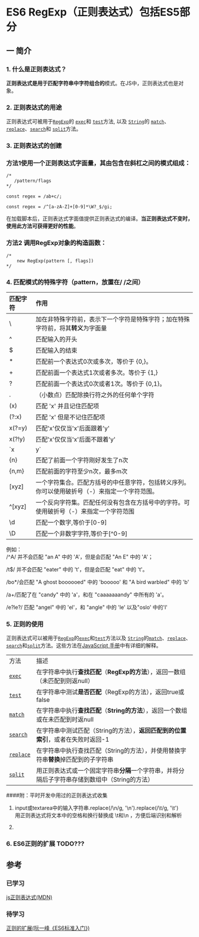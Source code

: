 # ES6 RegExp（正则表达式）包括ES5部分

## 一 简介

### 1. 什么是正则表达式？

**正则表达式是用于匹配字符串中字符组合的**模式。在JS中，正则表达式也是对象。

### 2. 正则表达式的用途

正则表达式可被用于[`RegExp`](https://developer.mozilla.org/zh-CN/docs/Web/JavaScript/Reference/RegExp)的 [`exec`](https://developer.mozilla.org/zh-CN/docs/Web/JavaScript/Reference/Global_Objects/RegExp/exec)和 [`test`](https://developer.mozilla.org/zh-CN/docs/Web/JavaScript/Reference/Global_Objects/RegExp/test)方法, 以及 [`String`](https://developer.mozilla.org/zh-CN/docs/Web/JavaScript/Reference/String)的 [`match`](https://developer.mozilla.org/zh-CN/docs/Web/JavaScript/Reference/Global_Objects/String/match)、[`replace`](https://developer.mozilla.org/zh-CN/docs/Web/JavaScript/Reference/Global_Objects/String/replace)、[`search`](https://developer.mozilla.org/zh-CN/docs/Web/JavaScript/Reference/Global_Objects/String/search)和 [`split`](https://developer.mozilla.org/zh-CN/docs/Web/JavaScript/Reference/Global_Objects/String/split)方法。

### 3. 正则表达式的创建

### 方法1使用一个正则表达式字面量，其由包含在斜杠之间的模式组成：

```
/*
   /pattern/flags 
*/

const regex = /ab+c/;

const regex = /^[a-zA-Z]+[0-9]*\W?_$/gi;
```

在加载脚本后，正则表达式字面值提供正则表达式的编译。**当正则表达式不变时，使用此方法可获得更好的性能**。

### 方法2 调用RegExp对象的构造函数：

```
/* 
    new RegExp(pattern [, flags])
*/
```

### 4. 匹配模式的特殊字符（pattern，放置在/ /之间）

| 匹配字符 | 作用 |
| :--- | :--- |
| \ | 加在非特殊字符前，表示下一个字符是特殊字符；加在特殊字符前，将其**转义**为字面量 |
| ^ | 匹配输入的开头 |
| $ | 匹配输入的结束 |
| \* | 匹配前一个表达式0次或多次，等价于 {0,}。 |
| + | 匹配前面一个表达式1次或者多次。等价于 {1,} |
| ? | 匹配前面一个表达式0次或者1次。等价于 {0,1}。 |
| . | （小数点）匹配除换行符之外的任何单个字符 |
| \(x\) | 匹配 'x' 并且记住匹配项 |
| \(?:x\) | 匹配 'x' 但是不记住匹配项 |
| x\(?=y\) | 匹配'x'仅仅当'x'后面跟着'y' |
| x\(?!y\) | 匹配'x'仅仅当'x'后面不跟着'y' |
| \`x | y\` | 匹配‘x’或者‘y’ |
| {n} | 匹配了前面一个字符刚好发生了n次 |
| {n,m} | 匹配前面的字符至少n次，最多m次 |
| \[xyz\] | 一个字符集合。匹配方括号的中任意字符，包括转义序列。你可以使用破折号（-）来指定一个字符范围。 |
| ^\[xyz\] | 一个反向字符集。匹配任何没有包含在方括号中的字符。可使用破折号（-）来指定一个字符范围 |
| \d | 匹配一个数字,等价于\[0-9\] |
| \D | 匹配一个非数字字符,等价于[^0-9] |

例如：  
/^A/ 并不会匹配 "an A" 中的 'A'，但是会匹配 "An E" 中的 'A'；

/t$/ 并不会匹配 "eater" 中的 't'，但是会匹配 "eat" 中的 't'。

/bo\*/会匹配 "A ghost boooooed" 中的 'booooo' 和 "A bird warbled" 中的 'b'

/a+/匹配了在 "candy" 中的 'a'，和在 "caaaaaaandy" 中所有的 'a'。

/e?le?/ 匹配 "angel" 中的 'el'，和 "angle" 中的 'le' 以及"oslo' 中的'l'



### 5. 正则的使用

正则表达式可以被用于[`RegExp`](https://developer.mozilla.org/zh-CN/docs/JavaScript/Reference/Global_Objects/RegExp)的[`exec`](https://developer.mozilla.org/zh-CN/docs/JavaScript/Reference/Global_Objects/RegExp/exec)和[`test`](https://developer.mozilla.org/zh-CN/docs/JavaScript/Reference/Global_Objects/RegExp/test)方法以及 [`String`](https://developer.mozilla.org/zh-CN/docs/JavaScript/Reference/Global_Objects/String)的[`match`](https://developer.mozilla.org/zh-CN/docs/JavaScript/Reference/Global_Objects/String/match)、[`replace`](https://developer.mozilla.org/zh-CN/docs/JavaScript/Reference/Global_Objects/String/replace)、[`search`](https://developer.mozilla.org/zh-CN/docs/JavaScript/Reference/Global_Objects/String/search)和[`split`](https://developer.mozilla.org/zh-CN/docs/JavaScript/Reference/Global_Objects/String/split)方法。这些方法在[JavaScript 手册](https://developer.mozilla.org/zh-CN/docs/JavaScript/Reference)中有详细的解释。

|  |  |
| :--- | :--- |
| 方法 | 描述 |
| [`exec`](https://developer.mozilla.org/zh-CN/docs/JavaScript/Reference/Global_Objects/RegExp/exec) | 在字符串中执行**查找匹配**（**RegExp的方法**），返回一数组（未匹配到则返null） |
| [`test`](https://developer.mozilla.org/zh-CN/docs/JavaScript/Reference/Global_Objects/RegExp/test) | 在字符串中测试**是否匹配**（RegExp的方法），返回true或false |
| [`match`](https://developer.mozilla.org/zh-CN/docs/JavaScript/Reference/Global_Objects/String/match) | 在字符串中执行**查找匹配**（**String的方法**），返回一个数组或在未匹配到时返null |
| [`search`](https://developer.mozilla.org/zh-CN/docs/JavaScript/Reference/Global_Objects/String/search) | 在字符串中测试匹配（String的方法），**返回匹配到的位置索引**，或者在失败时返回-1 |
| [`replace`](https://developer.mozilla.org/zh-CN/docs/JavaScript/Reference/Global_Objects/String/replace) | 在字符串中执行查找匹配（String的方法），并使用替换字符串**替换**掉匹配到的子字符串 |
| [`split`](https://developer.mozilla.org/zh-CN/docs/JavaScript/Reference/Global_Objects/String/split) | 用正则表达式或一个固定字符串**分隔**一个字符串，并将分隔后子字符串存储到数组中（String的方法） |

####附：平时开发中用过的正则表达式收集

1. input或textarea中的输入字符串.replace(/\n/g, '\\n').replace(/\t/g, '\\t')   
用正则表达式将文本中的空格和换行替换成 \t和\n  ，方便后端识别和解析 

2. 

### 6. ES6正则的扩展   TODO???

## 参考

### 已学习

[js正则表达式\(MDN\)](https://developer.mozilla.org/zh-CN/docs/Web/JavaScript/Guide/Regular_Expressions)

### 待学习

[正则的扩展\(阮一峰《ES6标准入门》\)](http://es6.ruanyifeng.com/#docs/regex)

